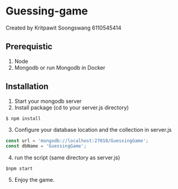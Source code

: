 # Guessing-game

Created by Kritpawit Soongswang 6110545414

## Prerequistic
1. Node
2. Mongodb or run Mongodb in Docker
## Installation
1. Start your mongodb server
2. Install package (cd to your server.js directory)
```
$ npm install
```
3. Configure your database location and the collection in server.js

```javascript
const url = 'mongodb://localhost:27018/GuessingGame';
const dbName = 'GuessingGame';
```
4. run the script (same directory as server.js)

```terminal
$npm start
```
5. Enjoy the game.